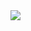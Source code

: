 <img src="[https://github.com/ymg5218/Do-it_HTML-CSS-JS/issues/1#issue-2216302566](https://github.com/ymg5218/ymg5218/issues/3#issuecomment-2027951481)">
